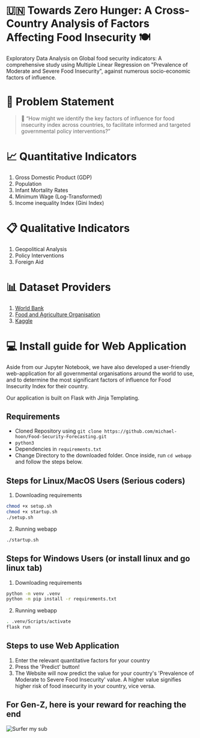 # :united_nations: Towards Zero Hunger: A Cross-Country Analysis of Factors Affecting Food Insecurity :plate_with_cutlery:

Exploratory Data Analysis on Global food security indicators: A comprehensive study using Multiple Linear Regression on "Prevalence of Moderate and Severe Food Insecurity", against numerous socio-economic factors of influence. 

# :memo: Problem Statement
> :blue_book: “How might we identify the key factors of influence for food insecurity index across countries, to facilitate informed and targeted governmental policy interventions?”

# :chart_with_upwards_trend: Quantitative Indicators
1. Gross Domestic Product (GDP)
2. Population
3. Infant Mortality Rates
4. Minimum Wage (Log-Transformed)
5. Income inequality Index (Gini Index)

# :clipboard: Qualitative Indicators
1. Geopolitical Analysis
2. Policy Interventions
3. Foreign Aid

# :bar_chart: Dataset Providers
1. [World Bank](https://data.worldbank.org/)
2. [Food and Agriculture Organisation](https://www.fao.org/faostat/en/)
3. [Kaggle](https://www.kaggle.com/datasets)

# :computer: Install guide for Web Application
Aside from our Jupyter Notebook, we have also developed a user-friendly web-application for all governmental organisations around the world to use, and to determine the most significant factors of influence for Food Insecurity Index for their country. 

Our application is built on Flask with Jinja Templating.

## Requirements
- Cloned Repository using `git clone https://github.com/michael-hoon/Food-Security-Forecasting.git`
- `python3`
- Dependencies in `requirements.txt`
- Change Directory to the downloaded folder. Once inside, run `cd webapp` and follow the steps below. 

## Steps for Linux/MacOS Users (Serious coders)
1. Downloading requirements
```sh
chmod +x setup.sh
chmod +x startup.sh
./setup.sh
```
2. Running webapp
```sh
./startup.sh
```

## Steps for Windows Users (or install linux and go linux tab)

1. Downloading requirements
```sh
python -m venv .venv
python -m pip install -r requirements.txt
```

2. Running webapp
```sh
. .venv/Scripts/activate
flask run
```

## Steps to use Web Application
1. Enter the relevant quantitative factors for your country
2. Press the 'Predict' button!
3. The Website will now predict the value for your country's 'Prevalence of Moderate to Severe Food Insecurity' value. A higher value signifies higher risk of food insecurity in your country, vice versa.

## For Gen-Z, here is your reward for reaching the end
![Surfer my sub]([https://giphy.com/embed/Fr5LA2RCQbnVp74CxH](https://media4.giphy.com/media/Fr5LA2RCQbnVp74CxH/giphy.gif?cid=ecf05e47yf8pgay4q2d2zm99b6panw1vkl0y62wnv4nk5848&ep=v1_gifs_search&rid=giphy.gif&ct=g)https://media4.giphy.com/media/Fr5LA2RCQbnVp74CxH/giphy.gif?cid=ecf05e47yf8pgay4q2d2zm99b6panw1vkl0y62wnv4nk5848&ep=v1_gifs_search&rid=giphy.gif&ct=g)
